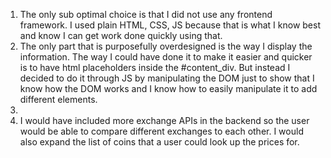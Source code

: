 1) The only sub optimal choice is that I did not use any frontend framework. I used plain HTML, CSS, JS because that is what I know best and know I can get work done quickly using
    that. 
2) The only part that is purposefully overdesigned is the way I display the information. The way I could have done it to make it easier and quicker is to have
    html placeholders inside the #content_div. But instead I decided to do it through JS by manipulating the DOM just to show that I know how the DOM works
    and I know how to easily manipulate it to add different elements.
3)
4) I would have included more exchange APIs in the backend so the user would be able to compare different exchanges to each other. I would also expand the list of coins that a user 
    could look up the prices for.